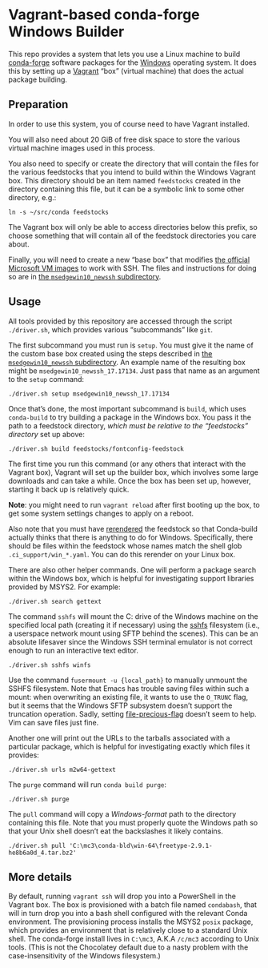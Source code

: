 # Vagrant-based conda-forge Windows Builder

This repo provides a system that lets you use a Linux machine to build
[conda-forge](https://conda-forge.org/) software packages for the
[Windows](https://www.microsoft.com/en-us/windows) operating system. It does
this by setting up a [Vagrant](https://www.vagrantup.com/) “box” (virtual
machine) that does the actual package building.


## Preparation

In order to use this system, you of course need to have Vagrant installed.

You will also need about 20 GiB of free disk space to store the various
virtual machine images used in this process.

You also need to specify or create the directory that will contain the files
for the various feedstocks that you intend to build within the Windows Vagrant
box. This directory should be an item named `feedstocks` created in the
directory containing this file, but it can be a symbolic link to some other
directory, e.g.:

```
ln -s ~/src/conda feedstocks
```

The Vagrant box will only be able to access directories below this prefix, so
choose something that will contain all of the feedstock directories you care
about.

Finally, you will need to create a new “base box” that modifies
[the official Microsoft VM images](https://developer.microsoft.com/en-us/microsoft-edge/tools/vms/)
to work with SSH. The files and instructions for doing so are in
[the `msedgewin10_newssh` subdirectory](./msedgewin10_newssh/README.md).


## Usage

All tools provided by this repository are accessed through the script
`./driver.sh`, which provides various “subcommands” like `git`.

The first subcommand you must run is `setup`. You must give it the name of the
custom base box created using the steps described in
[the `msedgewin10_newssh` subdirectory](./msedgewin10_newssh/README.md).
An example name of the resulting box might be `msedgewin10_newssh_17.17134`.
Just pass that name as an argument to the `setup` command:

```
./driver.sh setup msedgewin10_newssh_17.17134
```

Once that’s done, the most important subcommand is `build`, which uses
`conda-build` to try building a package in the Windows box. You pass it the
path to a feedstock directory, *which must be relative to the “feedstocks”
directory* set up above:

```
./driver.sh build feedstocks/fontconfig-feedstock
```

The first time you run this command (or any others that interact with the
Vagrant box), Vagrant will set up the builder box, which involves some large
downloads and can take a while. Once the box has been set up, however,
starting it back up is relatively quick.

**Note**: you might need to run `vagrant reload` after first booting up the
box, to get some system settings changes to apply on a reboot.

Also note that you must have
[rerendered](https://github.com/conda-forge/staged-recipes/wiki/conda-smithy-rerender)
the feedstock so that Conda-build actually thinks that there is anything to do
for Windows. Specifically, there should be files within the feedstock whose
names match the shell glob `.ci_support/win_*.yaml`. You can do this rerender
on your Linux box.

There are also other helper commands. One will perform a package search within
the Windows box, which is helpful for investigating support libraries provided
by MSYS2. For example:

```
./driver.sh search gettext
```

The command `sshfs` will mount the C: drive of the Windows machine on the
specified local path (creating it if necessary) using the
[sshfs](https://github.com/libfuse/sshfs) filesystem (i.e., a userspace
network mount using SFTP behind the scenes). This can be an absolute lifesaver
since the Windows SSH terminal emulator is not correct enough to run an
interactive text editor.

```
./driver.sh sshfs winfs
```

Use the command `fusermount -u {local_path}` to manually unmount the SSHFS
filesystem. Note that Emacs has trouble saving files within such a mount: when
overwriting an existing file, it wants to use the `O_TRUNC` flag, but it seems
that the Windows SFTP subsystem doesn’t support the truncation operation.
Sadly, setting
[file-precious-flag](https://www.gnu.org/software/emacs/manual/html_node/elisp/Saving-Buffers.html)
doesn’t seem to help. Vim can save files just fine.

Another one will print out the URLs to the tarballs associated with a particular
package, which is helpful for investigating exactly which files it provides:

```
./driver.sh urls m2w64-gettext
```

The `purge` command will run `conda build purge`:

```
./driver.sh purge
```

The `pull` command will copy a *Windows-format* path to the directory
containing this file. Note that you must properly quote the Windows path
so that your Unix shell doesn’t eat the backslashes it likely contains.

```
./driver.sh pull 'C:\mc3\conda-bld\win-64\freetype-2.9.1-he8b6a0d_4.tar.bz2'
```


## More details

By default, running `vagrant ssh` will drop you into a PowerShell in the
Vagrant box. The box is provisioned with a batch file named `condabash`, that
will in turn drop you into a bash shell configured with the relevant Conda
environment. The provisioning process installs the MSYS2 `posix` package,
which provides an environment that is relatively close to a standard Unix
shell. The conda-forge install lives in `C:\mc3`, A.K.A `/c/mc3` according to
Unix tools. (This is not the Chocolatey default due to a nasty problem with
the case-insensitivity of the Windows filesystem.)
